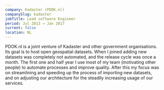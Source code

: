 ```yaml
---
company: Kadaster (PDOK.nl)
companySlug: kadaster
jobTitle: Lead software Engineer
period: Jul 2013 → Jan 2017
current: false
location: NL
---
```

PDOK.nl is a joint venture of Kadaster and other government organisations. Its goal
is to host open geospatial datasets.
When I joined adding new datasets was completely not automated, and the release
cycle was once a month. The first one and half year I use most of my team
(motivating other people) to automate processes and improve quality.
After this my focus was on streamlining and speeding up the process of importing
new datasets, and on adjusting our architecture for the steadily increasing usage of
our services.